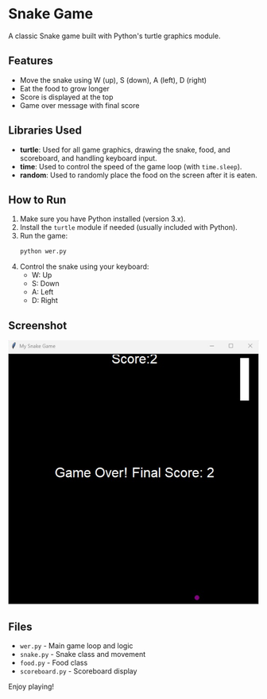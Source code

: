 # Snake Game

A classic Snake game built with Python's turtle graphics module.

## Features
- Move the snake using W (up), S (down), A (left), D (right)
- Eat the food to grow longer
- Score is displayed at the top
- Game over message with final score

## Libraries Used

- **turtle**: Used for all game graphics, drawing the snake, food, and scoreboard, and handling keyboard input.
- **time**: Used to control the speed of the game loop (with `time.sleep`).
- **random**: Used to randomly place the food on the screen after it is eaten.

## How to Run
1. Make sure you have Python installed (version 3.x).
2. Install the `turtle` module if needed (usually included with Python).
3. Run the game:
   ```bash
   python wer.py
   ```
4. Control the snake using your keyboard:
   - W: Up
   - S: Down
   - A: Left
   - D: Right

## Screenshot

![Snake Game Screenshot](game%20photo.jpg)

## Files
- `wer.py` - Main game loop and logic
- `snake.py` - Snake class and movement
- `food.py` - Food class
- `scoreboard.py` - Scoreboard display

Enjoy playing!
